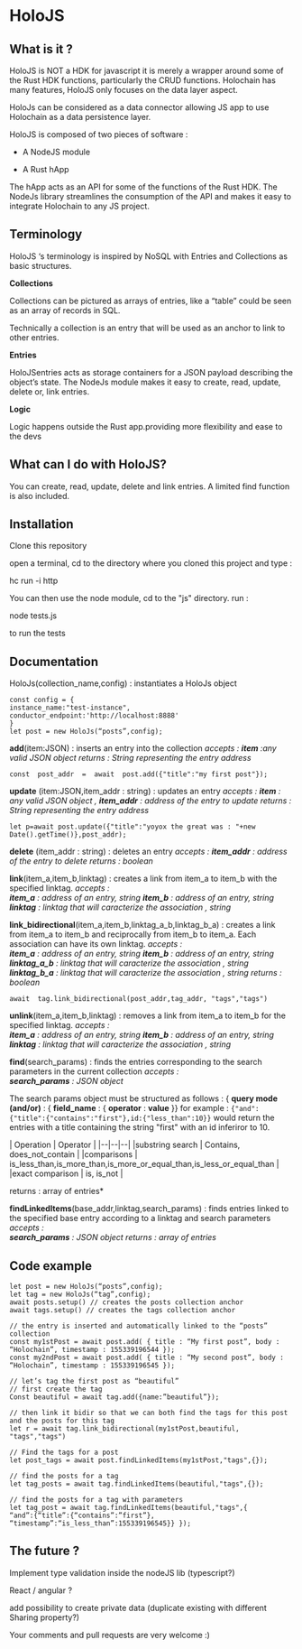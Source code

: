   
  

# HoloJS

  

## **What is it ?**

  

HoloJS is NOT a HDK for javascript it is merely a wrapper around some of the Rust HDK functions, particularly the CRUD functions. Holochain has many features, HoloJS only focuses on the data layer aspect.

  

HoloJs can be considered as a data connector allowing JS app to use Holochain as a data persistence layer.

  

HoloJS is composed of two pieces of software :

- A NodeJS module

- A Rust hApp

  

The hApp acts as an API for some of the functions of the Rust HDK. The NodeJs library streamlines the consumption of the API and makes it easy to integrate Holochain to any JS project.

  

## **Terminology**

  

HoloJS ‘s terminology is inspired by NoSQL with Entries and Collections as basic structures.

  

**Collections**

Collections can be pictured as arrays of entries, like a “table” could be seen as an array of records in SQL.

Technically a collection is an entry that will be used as an anchor to link to other entries.

  

**Entries**

HoloJSentries acts as storage containers for a JSON payload describing the object’s state. The NodeJs module makes it easy to create, read, update, delete or, link entries.

  

**Logic**

Logic happens outside the Rust app.providing more flexibility and ease to the devs

  

## **What can I do with HoloJS?**

  

You can create, read, update, delete and link entries. A limited find function is also included.

  

## **Installation**

  

Clone this repository

open a terminal, cd to the directory where you cloned this project and type :

hc run -i http

You can then use the node module, cd to the "js" directory. run :

node tests.js

to run the tests

  

## **Documentation**

  

HoloJs(collection_name,config) : instantiates a HoloJs object

    const config = {
    instance_name:"test-instance",
    conductor_endpoint:'http://localhost:8888'
    }
    let post = new HoloJs(“posts”,config);

**add**(item:JSON) : inserts an entry into the collection
*accepts : **item** :any valid JSON object
returns : String representing the entry address*

    const  post_addr  =  await  post.add({"title":"my first post"});

**update** (item:JSON,item_addr : string) : updates an entry
 *accepts : **item** :  any valid JSON object ,  **item_addr** : address of the entry to update
returns : String representing the entry address*

    let p=await post.update({"title":"yoyox the great was : "+new Date().getTime()},post_addr);    

**delete** (item_addr : string) : deletes an entry
 *accepts :  **item_addr** : address of the entry to delete
returns : boolean* 

**link**(item_a,item_b,linktag) : creates a link from item_a to item_b with the specified linktag.
 *accepts :  
 **item_a** : address of an entry, string
**item_b** : address of an entry, string
**linktag** : linktag that will caracterize the association , string*
  

**link_bidirectional**(item_a,item_b,linktag_a_b,linktag_b_a) : creates a link from item_a to item_b and reciprocally from item_b to item_a. Each association can have its own linktag.
 *accepts :  
 **item_a** : address of an entry, string
 **item_b** : address of an entry, string
  **linktag_a_b** : linktag that will caracterize the association , string
 **linktag_b_a** :  linktag that will caracterize the association , string
returns : boolean* 

    await  tag.link_bidirectional(post_addr,tag_addr, "tags","tags")
      
**unlink**(item_a,item_b,linktag) : removes a link from item_a to item_b for the specified linktag. 
 *accepts :  
 **item_a** : address of an entry, string
**item_b** : address of an entry, string
**linktag** : linktag that will caracterize the association , string*

**find**(search_params) : finds the entries corresponding to the search parameters in the current collection 
 *accepts :  
 **search_params** : JSON object*
 
 The search params object must be structured as follows :
{ **query mode (and/or)** : { **field_name**  : { **operator** : **value** }}
for example : `{"and":{"title":{"contains":"first"},id:{"less_than":10}}`
would return the entries with a  title  containing the string "first" with an id inferiror to 10.


| Operation | Operator |
|--|--|--|
|substring search  | Contains, does_not_contain |
|comparisons  | is_less_than,is_more_than,is_more_or_equal_than,is_less_or_equal_than | 
|exact comparison  | is, is_not | 


returns : array of entries* 

**findLinkedItems**(base_addr,linktag,search_params) : finds entries linked to the specified base entry according to a linktag and search parameters
 *accepts :  
 **search_params** : JSON object
 returns : array of entries* 



    


  

  

## Code example

  

    let post = new HoloJs(“posts”,config);    
    let tag = new HoloJs(“tag”,config);    
    await posts.setup() // creates the posts collection anchor    
    await tags.setup() // creates the tags collection anchor    
    
    // the entry is inserted and automatically linked to the “posts” collection    
    const my1stPost = await post.add( { title : “My first post”, body : “Holochain”, timestamp : 155339196544 });    
    const my2ndPost = await post.add( { title : “My second post”, body : “Holochain”, timestamp : 155339196545 });
    
    // let’s tag the first post as “beautiful”    
    // first create the tag    
    Const beautiful = await tag.add({name:”beautiful”});
        
    // then link it bidir so that we can both find the tags for this post and the posts for this tag    
    let r = await tag.link_bidirectional(my1stPost,beautiful, "tags","tags")
    
    // Find the tags for a post    
    let post_tags = await post.findLinkedItems(my1stPost,"tags",{});
    
    // find the posts for a tag    
    let tag_posts = await tag.findLinkedItems(beautiful,"tags",{});
    
    // find the posts for a tag with parameters    
    let tag_post = await tag.findLinkedItems(beautiful,"tags",{    
    “and”:{“title”:{“contains”:”first”}, “timestamp”:“is_less_than”:155339196545}} });
  

## The future ? 

Implement type validation inside the nodeJS lib (typescript?)

React / angular ?

add possibility to create private data (duplicate existing with different Sharing property?)

  

Your comments and pull requests are very welcome :)